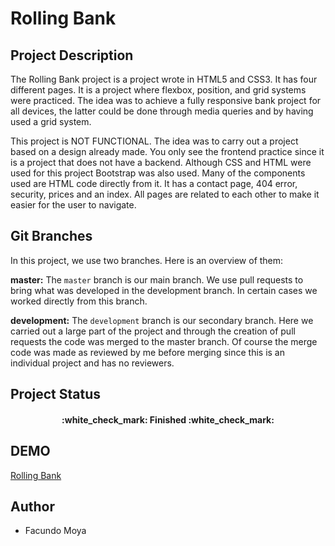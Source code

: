 # **Rolling Bank**

## Project Description

The Rolling Bank project is a project wrote in HTML5 and CSS3. It has four different pages. It is a project where flexbox, position, and grid systems were practiced. The idea was to achieve a fully responsive bank project for all devices, the latter could be done through media queries and by having used a grid system. 

This project is NOT FUNCTIONAL. The idea was to carry out a project based on a design already made. You only see the frontend practice since it is a project that does not have a backend. Although CSS and HTML were used for this project Bootstrap was also used. Many of the components used are HTML code directly from it. It has a contact page, 404 error, security, prices and an index. All pages are related to each other to make it easier for the user to navigate.

## Git Branches

In this project, we use two branches. Here is an overview of them:

**master:** The `master` branch is our main branch. We use pull requests to bring what was developed in the development branch. In certain cases we worked directly from this branch. 

**development:** The `development` branch is our secondary branch. Here we carried out a large part of the project and through the creation of pull requests the code was merged to the master branch. Of course the merge code was made as reviewed by me before merging since this is an individual project and has no reviewers.

## Project Status

<h4 align="center">
:white_check_mark: Finished :white_check_mark:
</h4>

## DEMO

[Rolling Bank](https://rollingbankproject.netlify.app/)

## Author

* Facundo Moya
